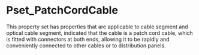 # Pset_PatchCordCable

This property set has properties that are applicable to cable segment and optical cable segment, indicated that the cable is a patch cord cable, which is fitted with connectors at both ends, allowing it to be rapidly and conveniently connected to other cables or to distribution panels.
